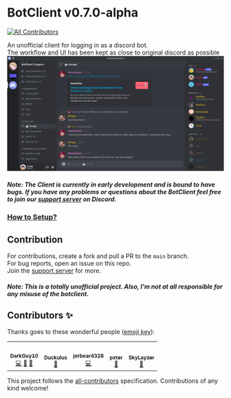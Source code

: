 # BotClient v0.7.0-alpha

<!-- ALL-CONTRIBUTORS-BADGE:START - Do not remove or modify this section -->

[![All Contributors](https://img.shields.io/badge/all_contributors-5-orange.svg?style=flat-square)](#contributors-)

<!-- ALL-CONTRIBUTORS-BADGE:END -->

An unofficial client for logging in as a discord bot. <br>
The workflow and UI has been kept as close to original discord as possible <br>
![](setup/assets/window.png)

##### Note: The Client is currently in early development and is bound to have bugs. If you have any problems or questions about the BotClient feel free to join our [support server](https://discord.com/invite/aZSrxwNUFD) on Discord.

### [How to Setup?](setup/setup.md)

## Contribution

For contributions, create a fork and pull a PR to the `main` branch. <br>
For bug reports, open an issue on this repo. <br>
Join the [support server](https://discord.gg/aZSrxwNUFD) for more.

##### Note: This is a totally unofficial project. Also, I'm not at all responsible for any misuse of the botclient.

## Contributors ✨

Thanks goes to these wonderful people ([emoji key](https://allcontributors.org/docs/en/emoji-key)):

<!-- ALL-CONTRIBUTORS-LIST:START - Do not remove or modify this section -->
<!-- prettier-ignore-start -->
<!-- markdownlint-disable -->
<table>
  <tr>
    <td align="center"><a href="https://promptfolio.vercel.app"><img src="https://avatars.githubusercontent.com/u/62807269?v=4?s=100" width="100px;" alt=""/><br /><sub><b>DarkGuy10</b></sub></a><br /><a href="https://github.com/DarkGuy10/BotClient/commits?author=DarkGuy10" title="Code">💻</a> <a href="https://github.com/DarkGuy10/BotClient/commits?author=DarkGuy10" title="Documentation">📖</a> <a href="#projectManagement-DarkGuy10" title="Project Management">📆</a></td>
    <td align="center"><a href="https://github.com/Duckulus"><img src="https://avatars.githubusercontent.com/u/76813487?v=4?s=100" width="100px;" alt=""/><br /><sub><b>Duckulus</b></sub></a><br /><a href="https://github.com/DarkGuy10/BotClient/commits?author=Duckulus" title="Documentation">📖</a></td>
    <td align="center"><a href="https://github.com/jerbear2008"><img src="https://avatars.githubusercontent.com/u/38813665?v=4?s=100" width="100px;" alt=""/><br /><sub><b>jerbear4328</b></sub></a><br /><a href="https://github.com/DarkGuy10/BotClient/commits?author=jerbear2008" title="Code">💻</a></td>
    <td align="center"><a href="https://github.com/ipxter"><img src="https://avatars.githubusercontent.com/u/56973869?v=4?s=100" width="100px;" alt=""/><br /><sub><b>pxter</b></sub></a><br /><a href="https://github.com/DarkGuy10/BotClient/issues?q=author%3Aipxter" title="Bug reports">🐛</a></td>
    <td align="center"><a href="https://github.com/SkyLayzer"><img src="https://avatars.githubusercontent.com/u/99122809?v=4?s=100" width="100px;" alt=""/><br /><sub><b>SkyLayzer</b></sub></a><br /><a href="#design-SkyLayzer" title="Design">🎨</a></td>
  </tr>
</table>

<!-- markdownlint-restore -->
<!-- prettier-ignore-end -->

<!-- ALL-CONTRIBUTORS-LIST:END -->

This project follows the [all-contributors](https://github.com/all-contributors/all-contributors) specification. Contributions of any kind welcome!
